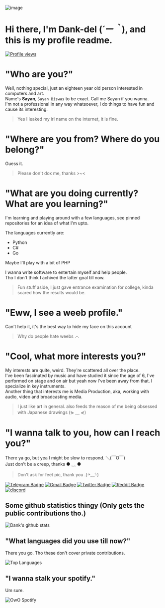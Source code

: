 ![image](https://user-images.githubusercontent.com/63096193/125182844-29f20800-e22f-11eb-8dc9-b0f2d29647bb.png)

# **Hi there, I'm Dank-del (*´ー｀*), and this is my profile readme.**
[![Profile views](https://gpvc.arturio.dev/dank-del)](https://github.com/dank-del)                                                                                       

# **"Who are you?"**
Well, nothing special, just an eighteen year old person interested in computers and art. \
Name's **Sayan**, `Sayan Biswas` to be exact. Call me Sayan if you wanna. \
I'm not a professional in any way whatsoever, I do things to have fun and cause its interesting.
> Yes I leaked my irl name on the internet, it is fine.

# **"Where are you from? Where do you belong?"**
Guess it.
> Please don't dox me, thanks >~<

# **"What are you doing currently? What are you learning?"**
I'm learning and playing around with a few languages, see pinned repositories for an idea of what I'm upto. 

The languages currently are: 
- Python
- C#
- Go

Maybe I'll play with a bit of PHP

I wanna write software to entertain myself and help people. \
Tho I don't think I achived the latter goal till now.

> Fun stuff aside, I just gave entrance examination for college, kinda scared how the results would be.

# **"Eww, I see a weeb profile."**
Can't help it, it's the best way to hide my face on this account
> Why do people hate weebs .-.

# **"Cool, what more interests you?"**

My interests are quite, weird. They're scattered all over the place. \
I've been fascinated by music and have studied it since the age of 6, I've performed on stage and on air but yeah now I've been away from that. I specialize in key instruments. \
Another thing that interests me is Media Production, aka, working with audio, video and broadcasting media.

> I just like art in general. also feeds the reason of me being obsessed with Japanese drawings (⋟ ﹏ ⋞)


# **"I wanna talk to you, how can I reach you?"**
There ya go, but yea I might be slow to respond. ＼(￣O￣) \
Just don't be a creep, thanks ● ﹏ ●

> Don't ask for feet pic, thank you .( ̵˃﹏˂̵ )


[![Telegram Badge](https://img.shields.io/badge/-dank_as_fuck-1ca0f1?style=flat-square&logo=telegram&logoColor=white&link=https://t.me/dank_as_fuck)](https://t.me/dank_as_fuck)
[![Gmail Badge](https://img.shields.io/badge/-chizuru@kanojo.tk-c14438?style=flat-square&logo=Gmail&logoColor=white&link=mailto:chizuru@kanojo.tk)](mailto:chizuru@kanojo.tk)
[![Twitter Badge](https://img.shields.io/twitter/follow/TheDankDel?style=social)](https://twitter.com/TheDankDel)
[![Reddit Badge](https://img.shields.io/reddit/user-karma/combined/dank_as_fuck_?style=social)](https://www.reddit.com/user/dank_as_fuck_/)
[![discord](https://discord-md-badge.vercel.app/api/shield/506536929152466945?style=social)](https://discordapp.com/users/506536929152466945)


## **Some github statistics thingy (Only gets the public contributions tho.)**
![Dank's github stats](https://github-readme-stats.vercel.app/api?username=Dank-del&show_icons=true&theme=tokyonight)


## **"What languages did you use till now?"**

There you go. Tho these don't cover private contributions. 

![Top Languages](https://github-readme-stats.vercel.app/api/top-langs/?username=Dank-del&custom_title=Languages%20I%20play%20around%20with%20:3&theme=tokyonight&hide_border=true)

## **"I wanna stalk your spotify."**
Um sure. 

![OwO Spotify](https://spotify-recently-played-readme.vercel.app/api?user=31fdrsslnr7nvq4ytqwtw7c4rxfm&count=5)

